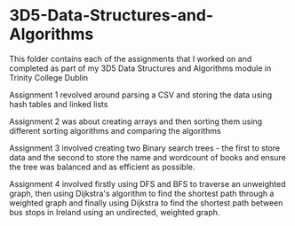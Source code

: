 # 3D5-Data-Structures-and-Algorithms

This folder contains each of the assignments that I worked on and completed as part of my 3D5 Data Structures and Algorithms module in Trinity College Dublin

Assignment 1 revolved around parsing a CSV and storing the data using hash tables and linked lists

Assignment 2 was about creating arrays and then sorting them using different sorting algorithms and comparing the algorithms

Assignment 3 involved creating two Binary search trees - the first to store data and the second to store the name and wordcount of books and ensure the tree was balanced and as efficient as possible.

Assignment 4 involved firstly using DFS and BFS to traverse an unweighted graph, then using Dijkstra's algorithm to find the shortest path through a weighted graph and finally using Dijkstra to find the shortest path between bus stops in Ireland using an undirected, weighted graph.
